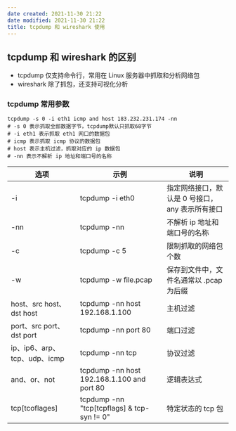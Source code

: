 ```yaml
---
date created: 2021-11-30 21:22
date modified: 2021-11-30 21:22
title: tcpdump 和 wireshark 使用
---
```

## tcpdump 和 wireshark 的区别

- tcpdump 仅支持命令行，常用在 Linux 服务器中抓取和分析网络包
- wireshark 除了抓包，还支持可视化分析

### tcpdump 常用参数

```shell
tcpdump -s 0 -i eth1 icmp and host 183.232.231.174 -nn
# -s 0 表示抓取全部数据字节，tcpdump默认只抓取68字节
# -i eth1 表示抓取 eth1 网口的数据包
# icmp 表示抓取 icmp 协议的数据包
# host 表示主机过滤，抓取对应的 ip 数据包
# -nn 表示不解析 ip 地址和端口号的名称
```

| 选项                         | 示例                                       | 说明                                          |
| ---------------------------- | ------------------------------------------ | --------------------------------------------- |
| -i                           | tcpdump -i eth0                            | 指定网络接口，默认是 0 号接口，any 表示所有接口 |
| -nn                          | tcpdump -nn                                | 不解析 ip 地址和端口号的名称                    |
| -c                           | tcpdump -c 5                               | 限制抓取的网络包个数                          |
| -w                           | tcpdump -w file.pcap                       | 保存到文件中，文件名通常以 .pcap 为后缀       |
| host、src host、dst host     | tcpdump -nn host 192.168.1.100             | 主机过滤                                      |
| port、src port、dst port     | tcpdump -nn port 80                        | 端口过滤                                      |
| ip、ip6、arp、tcp、udp、icmp | tcpdump -nn tcp                            | 协议过滤                                      |
| and、or、not                 | tcpdump -nn host 192.168.1.100 and port 80 | 逻辑表达式                                    |
| tcp[tcoflages]               | tcpdump -nn "tcp[tcpflags] & tcp-syn != 0" | 特定状态的 tcp 包                               |

